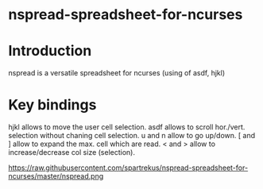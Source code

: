 
nspread-spreadsheet-for-ncurses
================================

# Introduction
nspread is a versatile spreadsheet for ncurses (using of asdf, hjkl)

#  Key bindings 
hjkl allows to move the user cell selection.
asdf allows to scroll hor./vert.  selection without chaning cell selection.
u and n allow to go up/down.
[ and ] allow to expand the max. cell which are read.
< and > allow to increase/decrease col size (selection).


https://raw.githubusercontent.com/spartrekus/nspread-spreadsheet-for-ncurses/master/nspread.png

